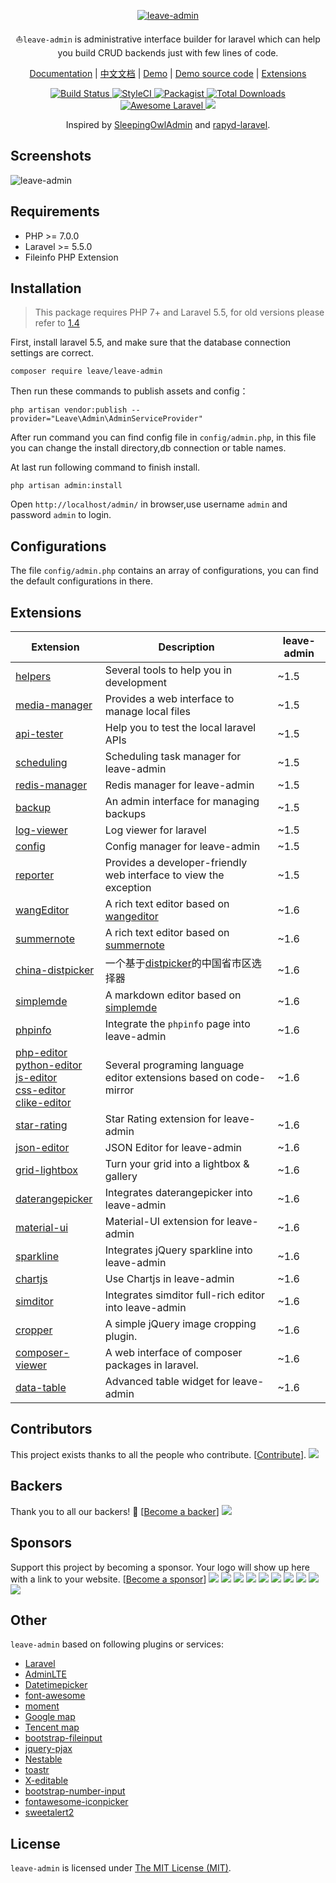 <p align="center">
<a href="https://leave-admin.org/">
<img src="https://leave-admin.org/images/logo002.png" alt="leave-admin">
</a>

<p align="center">⛵<code>leave-admin</code> is administrative interface builder for laravel which can help you build CRUD backends just with few lines of code.</p>

<p align="center">
<a href="https://leave-admin.org/docs">Documentation</a> |
<a href="https://leave-admin.org/docs/zh">中文文档</a> |
<a href="https://demo.leave-admin.org">Demo</a> |
<a href="https://github.com/z-song/demo.leave-admin.org">Demo source code</a> |
<a href="#extensions">Extensions</a>
</p>

<p align="center">
    <a href="https://travis-ci.org/z-song/leave-admin">
        <img src="https://travis-ci.org/z-song/leave-admin.svg?branch=master" alt="Build Status">
    </a>
    <a href="https://styleci.io/repos/48796179">
        <img src="https://styleci.io/repos/48796179/shield" alt="StyleCI">
    </a>
    <a href="https://packagist.org/packages/leave/leave-admin">
        <img src="https://img.shields.io/packagist/l/leave/leave-admin.svg?maxAge=2592000&&style=flat-square" alt="Packagist">
    </a>
    <a href="https://packagist.org/packages/leave/leave-admin">
        <img src="https://img.shields.io/packagist/dt/leave/leave-admin.svg?style=flat-square" alt="Total Downloads">
    </a>
    <a href="https://github.com/z-song/leave-admin">
        <img src="https://img.shields.io/badge/Awesome-Laravel-brightgreen.svg?style=flat-square" alt="Awesome Laravel">
    </a>
    <a href="#backers" alt="sponsors on Open Collective">
        <img src="https://opencollective.com/leave-admin/backers/badge.svg" />
    </a> 
</div>

<p align="center">
    Inspired by <a href="https://github.com/sleeping-owl/admin" target="_blank">SleepingOwlAdmin</a> and <a href="https://github.com/zofe/rapyd-laravel" target="_blank">rapyd-laravel</a>.
</p>

Screenshots
------------

![leave-admin](https://cloud.githubusercontent.com/assets/1479100/19625297/3b3deb64-9947-11e6-807c-cffa999004be.jpg)

Requirements
------------
 - PHP >= 7.0.0
 - Laravel >= 5.5.0
 - Fileinfo PHP Extension

Installation
------------

> This package requires PHP 7+ and Laravel 5.5, for old versions please refer to [1.4](https://leave-admin.org/docs/v1.4/#/)

First, install laravel 5.5, and make sure that the database connection settings are correct.

```
composer require leave/leave-admin
```

Then run these commands to publish assets and config：

```
php artisan vendor:publish --provider="Leave\Admin\AdminServiceProvider"
```
After run command you can find config file in `config/admin.php`, in this file you can change the install directory,db connection or table names.

At last run following command to finish install.
```
php artisan admin:install
```

Open `http://localhost/admin/` in browser,use username `admin` and password `admin` to login.

Configurations
------------
The file `config/admin.php` contains an array of configurations, you can find the default configurations in there.

## Extensions

| Extension                                        | Description                              | leave-admin                              |
| ------------------------------------------------ | ---------------------------------------- |---------------------------------------- |
| [helpers](https://github.com/leave-admin-extensions/helpers)             | Several tools to help you in development | ~1.5 |
| [media-manager](https://github.com/leave-admin-extensions/media-manager) | Provides a web interface to manage local files          | ~1.5 |
| [api-tester](https://github.com/leave-admin-extensions/api-tester) | Help you to test the local laravel APIs          |~1.5 |
| [scheduling](https://github.com/leave-admin-extensions/scheduling) | Scheduling task manager for leave-admin          |~1.5 |
| [redis-manager](https://github.com/leave-admin-extensions/redis-manager) | Redis manager for leave-admin          |~1.5 |
| [backup](https://github.com/leave-admin-extensions/backup) | An admin interface for managing backups          |~1.5 |
| [log-viewer](https://github.com/leave-admin-extensions/log-viewer) | Log viewer for laravel           |~1.5 |
| [config](https://github.com/leave-admin-extensions/config) | Config manager for leave-admin          |~1.5 |
| [reporter](https://github.com/leave-admin-extensions/reporter) | Provides a developer-friendly web interface to view the exception          |~1.5 |
| [wangEditor](https://github.com/leave-admin-extensions/wangEditor) | A rich text editor based on [wangeditor](http://www.wangeditor.com/)         |~1.6 |
| [summernote](https://github.com/leave-admin-extensions/summernote) | A rich text editor based on [summernote](https://summernote.org/)          |~1.6 |
| [china-distpicker](https://github.com/leave-admin-extensions/china-distpicker) | 一个基于[distpicker](https://github.com/fengyuanchen/distpicker)的中国省市区选择器          |~1.6 |
| [simplemde](https://github.com/leave-admin-extensions/simplemde) | A markdown editor based on [simplemde](https://github.com/sparksuite/simplemde-markdown-editor)          |~1.6 |
| [phpinfo](https://github.com/leave-admin-extensions/phpinfo) | Integrate the `phpinfo` page into leave-admin          |~1.6 |
| [php-editor](https://github.com/leave-admin-extensions/php-editor) <br/> [python-editor](https://github.com/leave-admin-extensions/python-editor) <br/> [js-editor](https://github.com/leave-admin-extensions/js-editor)<br/> [css-editor](https://github.com/leave-admin-extensions/css-editor)<br/> [clike-editor](https://github.com/leave-admin-extensions/clike-editor)| Several programing language editor extensions based on code-mirror          |~1.6 |
| [star-rating](https://github.com/leave-admin-extensions/star-rating) | Star Rating extension for leave-admin          |~1.6 |
| [json-editor](https://github.com/leave-admin-extensions/json-editor) | JSON Editor for leave-admin          |~1.6 |
| [grid-lightbox](https://github.com/leave-admin-extensions/grid-lightbox) | Turn your grid into a lightbox & gallery          |~1.6 |
| [daterangepicker](https://github.com/leave-admin-extensions/daterangepicker) | Integrates daterangepicker into leave-admin          |~1.6 |
| [material-ui](https://github.com/leave-admin-extensions/material-ui) | Material-UI extension for leave-admin          |~1.6 |
| [sparkline](https://github.com/leave-admin-extensions/sparkline) | Integrates jQuery sparkline into leave-admin          |~1.6 |
| [chartjs](https://github.com/leave-admin-extensions/chartjs) | Use Chartjs in leave-admin          |~1.6 |
| [simditor](https://github.com/leave-admin-extensions/simditor) | Integrates simditor full-rich editor into leave-admin          |~1.6 |
| [cropper](https://github.com/leave-admin-extensions/cropper) | A simple jQuery image cropping plugin.          |~1.6 |
| [composer-viewer](https://github.com/leave-admin-extensions/composer-viewer) | A web interface of composer packages in laravel.          |~1.6 |
| [data-table](https://github.com/leave-admin-extensions/data-table) | Advanced table widget for leave-admin |~1.6 |


## Contributors
 This project exists thanks to all the people who contribute. [[Contribute](CONTRIBUTING.md)].
<a href="graphs/contributors"><img src="https://opencollective.com/leave-admin/contributors.svg?width=890&button=false" /></a>
 ## Backers
 Thank you to all our backers! 🙏 [[Become a backer](https://opencollective.com/leave-admin#backer)]
 <a href="https://opencollective.com/leave-admin#backers" target="_blank"><img src="https://opencollective.com/leave-admin/backers.svg?width=890"></a>
 ## Sponsors
 Support this project by becoming a sponsor. Your logo will show up here with a link to your website. [[Become a sponsor](https://opencollective.com/leave-admin#sponsor)]
 <a href="https://opencollective.com/leave-admin/sponsor/0/website" target="_blank"><img src="https://opencollective.com/leave-admin/sponsor/0/avatar.svg"></a>
<a href="https://opencollective.com/leave-admin/sponsor/1/website" target="_blank"><img src="https://opencollective.com/leave-admin/sponsor/1/avatar.svg"></a>
<a href="https://opencollective.com/leave-admin/sponsor/2/website" target="_blank"><img src="https://opencollective.com/leave-admin/sponsor/2/avatar.svg"></a>
<a href="https://opencollective.com/leave-admin/sponsor/3/website" target="_blank"><img src="https://opencollective.com/leave-admin/sponsor/3/avatar.svg"></a>
<a href="https://opencollective.com/leave-admin/sponsor/4/website" target="_blank"><img src="https://opencollective.com/leave-admin/sponsor/4/avatar.svg"></a>
<a href="https://opencollective.com/leave-admin/sponsor/5/website" target="_blank"><img src="https://opencollective.com/leave-admin/sponsor/5/avatar.svg"></a>
<a href="https://opencollective.com/leave-admin/sponsor/6/website" target="_blank"><img src="https://opencollective.com/leave-admin/sponsor/6/avatar.svg"></a>
<a href="https://opencollective.com/leave-admin/sponsor/7/website" target="_blank"><img src="https://opencollective.com/leave-admin/sponsor/7/avatar.svg"></a>
<a href="https://opencollective.com/leave-admin/sponsor/8/website" target="_blank"><img src="https://opencollective.com/leave-admin/sponsor/8/avatar.svg"></a>
<a href="https://opencollective.com/leave-admin/sponsor/9/website" target="_blank"><img src="https://opencollective.com/leave-admin/sponsor/9/avatar.svg"></a>

Other
------------
`leave-admin` based on following plugins or services:

+ [Laravel](https://laravel.com/)
+ [AdminLTE](https://almsaeedstudio.com/)
+ [Datetimepicker](http://eonasdan.github.io/bootstrap-datetimepicker/)
+ [font-awesome](http://fontawesome.io)
+ [moment](http://momentjs.com/)
+ [Google map](https://www.google.com/maps)
+ [Tencent map](http://lbs.qq.com/)
+ [bootstrap-fileinput](https://github.com/kartik-v/bootstrap-fileinput)
+ [jquery-pjax](https://github.com/defunkt/jquery-pjax)
+ [Nestable](http://dbushell.github.io/Nestable/)
+ [toastr](http://codeseven.github.io/toastr/)
+ [X-editable](http://github.com/vitalets/x-editable)
+ [bootstrap-number-input](https://github.com/wpic/bootstrap-number-input)
+ [fontawesome-iconpicker](https://github.com/itsjavi/fontawesome-iconpicker)
+ [sweetalert2](https://github.com/sweetalert2/sweetalert2)

License
------------
`leave-admin` is licensed under [The MIT License (MIT)](LICENSE).
